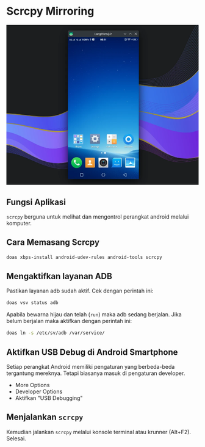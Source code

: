 # Scrcpy Mirroring

![Scrcpy Mirroring LangitKetujuh OS](../../media/image/scrcpy-langitketujuh-id.webp)

## Fungsi Aplikasi

`scrcpy` berguna untuk melihat dan mengontrol perangkat android melalui komputer.

## Cara Memasang Scrcpy

```bash
doas xbps-install android-udev-rules android-tools scrcpy
```

## Mengaktifkan layanan ADB

Pastikan layanan adb sudah aktif. Cek dengan perintah ini:

```bash
doas vsv status adb
```

Apabila bewarna hijau dan telah (`run`) maka adb sedang berjalan. Jika belum berjalan maka aktifkan dengan perintah ini:

```bash
doas ln -s /etc/sv/adb /var/service/
```

## Aktifkan USB Debug di Android Smartphone

Setiap perangkat Android memiliki pengaturan yang berbeda-beda tergantung mereknya. Tetapi biasanya masuk di pengaturan developer.

- More Options
- Developer Options
- Aktifkan "USB Debugging"

## Menjalankan `scrcpy`

Kemudian jalankan `scrcpy` melalui konsole terminal atau krunner (Alt+F2). Selesai.

